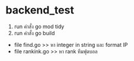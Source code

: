 # backend_test

1. run คำสั่ง go mod tidy
2. run คำสั่ง go build

- file find.go >> หา integer in string และ format IP
- file rankink.go >> หา rank ทีมฟุตบอล
